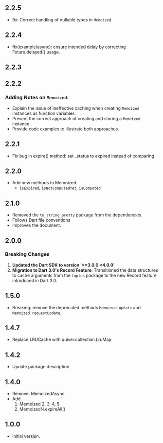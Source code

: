 ## 2.2.5
- fix: Correct handling of nullable types in `Memoized`.

## 2.2.4
- fix(example/async): ensure intended delay by correcting Future.delayed() usage.
## 2.2.3

## 2.2.2
### Adding Notes on `Memoized`:
- Explain the issue of ineffective caching when creating `Memoized` instances as function variables.
- Present the correct approach of creating and storing a `Memoized` instance.
- Provide code examples to illustrate both approaches.

## 2.2.1
  - Fix bug in expire() method: set _status to expired instead of comparing

## 2.2.0
  - Add new methods to Memoized.
    - `isExpired`, `isNotComputedYet`, `isComputed`

## 2.1.0
  - Removed the `to_string_pretty` package from the dependencies.
  - Follows Dart file conventions
  - Improves the document.

## 2.0.0
  ### Breaking Changes
  1. **Updated the Dart SDK to version '>=3.0.0 <4.0.0'**
  2. **Migration to Dart 3.0's Record Feature**: Transitioned the data structures to cache arguments from the `tuples` package to the new Record feature introduced in Dart 3.0.

## 1.5.0
  - Breaking: remove the deprecated methods `Memoized.update` and `Memoized.requestUpdate`.


## 1.4.7
  - Replace LRUCache with quiver.collection.LruMap

## 1.4.2
  - Update package description.

## 1.4.0

- Remove: MemoizedAsync
- Add
  1. Memoized 2, 3, 4, 5
  2. MemoizedN.expireAll()

## 1.0.0

- Initial version.

